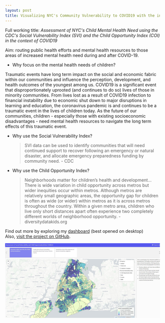 ```yaml
---
layout: post
title: Visualizing NYC's Community Vulnerability to COVID19 with the intent of Assessing Child Mental Health Need
---
```

Full working title: *Assessment of NYC's Child Mental Health Need using the CDC's Social Vulnerability Index (SVI) and the Child Opportunity Index (COI) in the context of COVID19*

Aim: routing public health efforts and mental health resources to those areas of increased mental health need during and after COVID-19.  

- Why focus on the mental health needs of children?  

Traumatic events have long term impact on the social and economic fabric within our communities and influence the perception, development, and health outcomes of the youngest among us. COVID19 is a significant event that disproportionately uprooted (and continues to do so) lives of those in minority communities. From lives lost as a result of COVID19 infection to financial instability due to economic shut down to major disruptions in learning and education, the coronavirus pandemic is and continues to be a traumatic event in the lives of children today. As the future of our communities, children - especially those with existing socioeconomic disadvantages - need mental health resources to navigate the long term effects of this traumatic event. 

- Why use the Social Vulnerability Index?

  > SVI data can be used to identify communities that will need continued support to recover following an emergency or natural disaster, and allocate emergency preparedness funding by community need. - CDC

- Why use the Child Opportunity Index?

  > Neighborhoods matter for children’s health and development... There is wide variation in child opportunity across metros but wider inequities occur within metros. Although metros are relatively small geographic areas, the opportunity gap for children is often as wide (or wider) within metros as it is across metros throughout the country. Within a given metro area, children who live only short distances apart often experience two completely different worlds of neighborhood opportunity. - diversitydatakids.org

Find out more by exploring my [dashboard](https://jensennhu.github.io/covid19_mh_need/) (best opened on desktop)  
Also, [visit the project on GitHub](https://github.com/jensennhu/covid19_mh_need).

![mh_needs_svi_dash2](/images/mh_needs_svi_dash.PNG)
